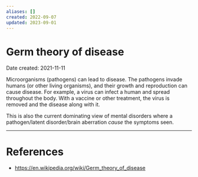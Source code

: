 ```yaml
---
aliases: []
created: 2022-09-07
updated: 2023-09-01
---
```


# Germ theory of disease
Date created: 2021-11-11

Microorganisms (pathogens) can lead to disease. The pathogens invade humans (or other living organisms), and their growth and reproduction can cause disease. For example, a virus can infect a human and spread throughout the body. With a vaccine or other treatment, the virus is removed and the disease along with it. 

This is also the current dominating view of mental disorders where a pathogen/latent disorder/brain aberration *cause* the symptoms seen. 

---
# References
* https://en.wikipedia.org/wiki/Germ_theory_of_disease